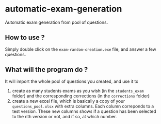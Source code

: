 # automatic-exam-generation

Automatic exam generation from pool of questions.


## How to use ?

Simply double click on the `exam-random-creation.exe` file, and answer a few questions.

## What will the program do ?

It will import the whole pool of questions you created, and use it to
1. create as many students exams as you wish (in the `students_exam` folder) and the corresponding corrections (in the `corrections` folder)
2. create a new excel file, which is basically a copy of your `questions_pool.xlsx` with extra columns. Each column correponds to a test version. These new columns shows if a question has been selected to the nth version or not, and if so, at which number.